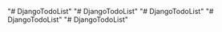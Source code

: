 "# DjangoTodoList" 
"# DjangoTodoList" 
"# DjangoTodoList" 
"# DjangoTodoList" 
"# DjangoTodoList" 
